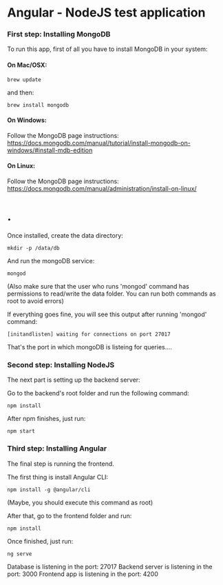 # Angular - NodeJS test application

### First step: Installing MongoDB

To run this app, first of all you have to install MongoDB in your system:

#### On Mac/OSX:

``` brew update ```

and then:

``` brew install mongodb ```

#### On Windows:

Follow the MongoDB page instructions: https://docs.mongodb.com/manual/tutorial/install-mongodb-on-windows/#install-mdb-edition

#### On Linux:

Follow the MongoDB page instructions: https://docs.mongodb.com/manual/administration/install-on-linux/
# . 

Once installed, create the data directory:

``` mkdir -p /data/db ```

And run the mongoDB service:

``` mongod ```

(Also make sure that the user who runs 'mongod' command has permissions to read/write the data folder. You can run both commands as root to avoid errors)

If everything goes fine, you will see this output after running 'mongod' command:

``` [initandlisten] waiting for connections on port 27017 ```

That's the port in which mongoDB is listeing for queries....


### Second step: Installing NodeJS

The next part is setting up the backend server:

Go to the backend's root folder and run the following command:

``` npm install ```

After npm finishes, just run:

``` npm start ```

### Third step: Installing Angular

The final step is running the frontend.

The first thing is install Angular CLI:

``` npm install -g @angular/cli ```

(Maybe, you should execute this command as root)

After that, go to the frontend folder and run:

``` npm install ```

Once finished, just run:

``` ng serve ```


Database is listening in the port: 27017
Backend server is listening in the port: 3000
Frontend app is listening in the port: 4200
